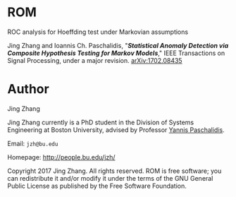 # ROM
ROC analysis for Hoeffding test under Markovian assumptions

Jing Zhang and Ioannis Ch. Paschalidis, "***Statistical Anomaly Detection via Composite Hypothesis Testing for Markov Models***," IEEE Transactions on Signal Processing, under a major revision. [arXiv:1702.08435](https://arxiv.org/abs/arXiv:1702.08435)


Author
=============
Jing Zhang

Jing Zhang currently is a PhD student in the Division of Systems Engineering at Boston University, advised by Professor [Yannis Paschalidis](http://sites.bu.edu/paschalidis/).


Email: `jzh@bu.edu`

Homepage: http://people.bu.edu/jzh/


Copyright 2017 Jing Zhang. All rights reserved. ROM is free software; you can redistribute it and/or modify it under
the terms of the GNU General Public License as published by the Free Software Foundation.

